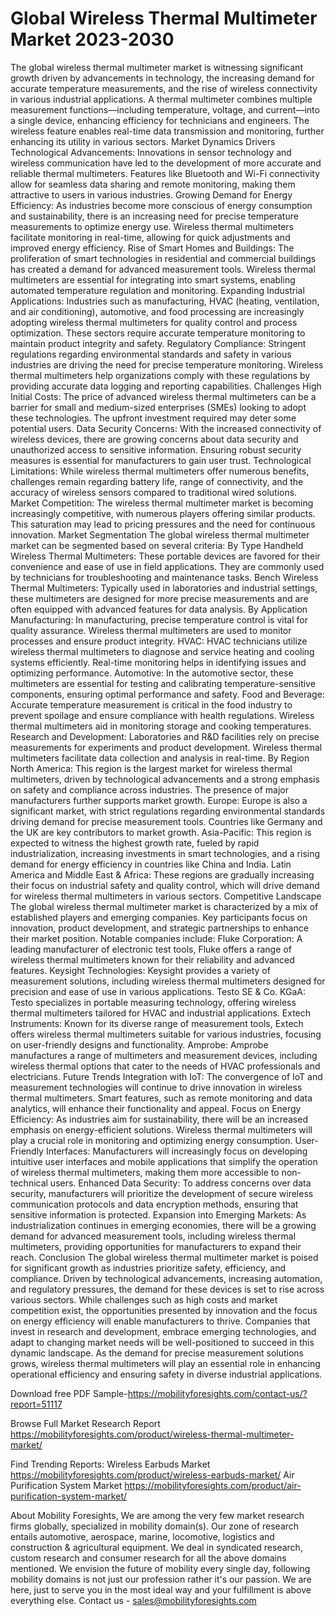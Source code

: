 # Global Wireless Thermal Multimeter Market 2023-2030

The global wireless thermal multimeter market is witnessing significant growth driven by advancements in technology, the increasing demand for accurate temperature measurements, and the rise of wireless connectivity in various industrial applications. A thermal multimeter combines multiple measurement functions—including temperature, voltage, and current—into a single device, enhancing efficiency for technicians and engineers. The wireless feature enables real-time data transmission and monitoring, further enhancing its utility in various sectors.
Market Dynamics
Drivers
Technological Advancements: Innovations in sensor technology and wireless communication have led to the development of more accurate and reliable thermal multimeters. Features like Bluetooth and Wi-Fi connectivity allow for seamless data sharing and remote monitoring, making them attractive to users in various industries.
Growing Demand for Energy Efficiency: As industries become more conscious of energy consumption and sustainability, there is an increasing need for precise temperature measurements to optimize energy use. Wireless thermal multimeters facilitate monitoring in real-time, allowing for quick adjustments and improved energy efficiency.
Rise of Smart Homes and Buildings: The proliferation of smart technologies in residential and commercial buildings has created a demand for advanced measurement tools. Wireless thermal multimeters are essential for integrating into smart systems, enabling automated temperature regulation and monitoring.
Expanding Industrial Applications: Industries such as manufacturing, HVAC (heating, ventilation, and air conditioning), automotive, and food processing are increasingly adopting wireless thermal multimeters for quality control and process optimization. These sectors require accurate temperature monitoring to maintain product integrity and safety.
Regulatory Compliance: Stringent regulations regarding environmental standards and safety in various industries are driving the need for precise temperature monitoring. Wireless thermal multimeters help organizations comply with these regulations by providing accurate data logging and reporting capabilities.
Challenges
High Initial Costs: The price of advanced wireless thermal multimeters can be a barrier for small and medium-sized enterprises (SMEs) looking to adopt these technologies. The upfront investment required may deter some potential users.
Data Security Concerns: With the increased connectivity of wireless devices, there are growing concerns about data security and unauthorized access to sensitive information. Ensuring robust security measures is essential for manufacturers to gain user trust.
Technological Limitations: While wireless thermal multimeters offer numerous benefits, challenges remain regarding battery life, range of connectivity, and the accuracy of wireless sensors compared to traditional wired solutions.
Market Competition: The wireless thermal multimeter market is becoming increasingly competitive, with numerous players offering similar products. This saturation may lead to pricing pressures and the need for continuous innovation.
Market Segmentation
The global wireless thermal multimeter market can be segmented based on several criteria:
By Type
Handheld Wireless Thermal Multimeters: These portable devices are favored for their convenience and ease of use in field applications. They are commonly used by technicians for troubleshooting and maintenance tasks.
Bench Wireless Thermal Multimeters: Typically used in laboratories and industrial settings, these multimeters are designed for more precise measurements and are often equipped with advanced features for data analysis.
By Application
Manufacturing: In manufacturing, precise temperature control is vital for quality assurance. Wireless thermal multimeters are used to monitor processes and ensure product integrity.
HVAC: HVAC technicians utilize wireless thermal multimeters to diagnose and service heating and cooling systems efficiently. Real-time monitoring helps in identifying issues and optimizing performance.
Automotive: In the automotive sector, these multimeters are essential for testing and calibrating temperature-sensitive components, ensuring optimal performance and safety.
Food and Beverage: Accurate temperature measurement is critical in the food industry to prevent spoilage and ensure compliance with health regulations. Wireless thermal multimeters aid in monitoring storage and cooking temperatures.
Research and Development: Laboratories and R&D facilities rely on precise measurements for experiments and product development. Wireless thermal multimeters facilitate data collection and analysis in real-time.
By Region
North America: This region is the largest market for wireless thermal multimeters, driven by technological advancements and a strong emphasis on safety and compliance across industries. The presence of major manufacturers further supports market growth.
Europe: Europe is also a significant market, with strict regulations regarding environmental standards driving demand for precise measurement tools. Countries like Germany and the UK are key contributors to market growth.
Asia-Pacific: This region is expected to witness the highest growth rate, fueled by rapid industrialization, increasing investments in smart technologies, and a rising demand for energy efficiency in countries like China and India.
Latin America and Middle East & Africa: These regions are gradually increasing their focus on industrial safety and quality control, which will drive demand for wireless thermal multimeters in various sectors.
Competitive Landscape
The global wireless thermal multimeter market is characterized by a mix of established players and emerging companies. Key participants focus on innovation, product development, and strategic partnerships to enhance their market position. Notable companies include:
Fluke Corporation: A leading manufacturer of electronic test tools, Fluke offers a range of wireless thermal multimeters known for their reliability and advanced features.
Keysight Technologies: Keysight provides a variety of measurement solutions, including wireless thermal multimeters designed for precision and ease of use in various applications.
Testo SE & Co. KGaA: Testo specializes in portable measuring technology, offering wireless thermal multimeters tailored for HVAC and industrial applications.
Extech Instruments: Known for its diverse range of measurement tools, Extech offers wireless thermal multimeters suitable for various industries, focusing on user-friendly designs and functionality.
Amprobe: Amprobe manufactures a range of multimeters and measurement devices, including wireless thermal options that cater to the needs of HVAC professionals and electricians.
Future Trends
Integration with IoT: The convergence of IoT and measurement technologies will continue to drive innovation in wireless thermal multimeters. Smart features, such as remote monitoring and data analytics, will enhance their functionality and appeal.
Focus on Energy Efficiency: As industries aim for sustainability, there will be an increased emphasis on energy-efficient solutions. Wireless thermal multimeters will play a crucial role in monitoring and optimizing energy consumption.
User-Friendly Interfaces: Manufacturers will increasingly focus on developing intuitive user interfaces and mobile applications that simplify the operation of wireless thermal multimeters, making them more accessible to non-technical users.
Enhanced Data Security: To address concerns over data security, manufacturers will prioritize the development of secure wireless communication protocols and data encryption methods, ensuring that sensitive information is protected.
Expansion into Emerging Markets: As industrialization continues in emerging economies, there will be a growing demand for advanced measurement tools, including wireless thermal multimeters, providing opportunities for manufacturers to expand their reach.
Conclusion
The global wireless thermal multimeter market is poised for significant growth as industries prioritize safety, efficiency, and compliance. Driven by technological advancements, increasing automation, and regulatory pressures, the demand for these devices is set to rise across various sectors. While challenges such as high costs and market competition exist, the opportunities presented by innovation and the focus on energy efficiency will enable manufacturers to thrive. Companies that invest in research and development, embrace emerging technologies, and adapt to changing market needs will be well-positioned to succeed in this dynamic landscape. As the demand for precise measurement solutions grows, wireless thermal multimeters will play an essential role in enhancing operational efficiency and ensuring safety in diverse industrial applications.

Download free PDF Sample-https://mobilityforesights.com/contact-us/?report=51117


Browse Full Market Research Report 
https://mobilityforesights.com/product/wireless-thermal-multimeter-market/


Find Trending Reports:
Wireless Earbuds Market
https://mobilityforesights.com/product/wireless-earbuds-market/
Air Purification System Market
https://mobilityforesights.com/product/air-purification-system-market/



About Mobility Foresights,
We are among the very few market research firms globally, specialized in mobility domain(s). Our zone of research entails automotive, aerospace, marine, locomotive, logistics and construction & agricultural equipment. We deal in syndicated research, custom research and consumer research for all the above domains mentioned.
We envision the future of mobility every single day, following mobility domains is not just our profession rather it's our passion. We are here, just to serve you in the most ideal way and your fulfillment is above everything else. Contact us -  sales@mobilityforesights.com 


